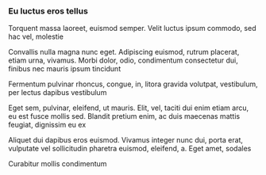 ### Eu luctus eros tellus

Torquent massa laoreet, euismod semper. Velit luctus ipsum commodo, sed hac vel, molestie

Convallis nulla magna nunc eget. Adipiscing euismod, rutrum placerat, etiam urna, vivamus. Morbi dolor, odio, condimentum consectetur dui, finibus nec mauris ipsum tincidunt

Fermentum pulvinar rhoncus, congue, in, litora gravida volutpat, vestibulum, per lectus dapibus vestibulum

Eget sem, pulvinar, eleifend, ut mauris. Elit, vel, taciti dui enim etiam arcu, eu est fusce mollis sed. Blandit pretium enim, ac duis maecenas mattis feugiat, dignissim eu ex

Aliquet dui dapibus eros euismod. Vivamus integer nunc dui, porta erat, vulputate vel sollicitudin pharetra euismod, eleifend, a. Eget amet, sodales

Curabitur mollis condimentum


